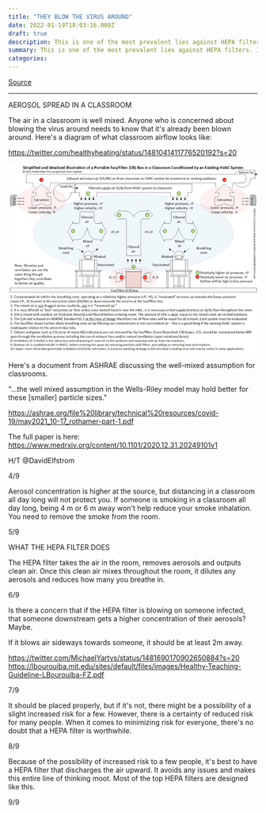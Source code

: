 ```yaml
---
title: "THEY BLOW THE VIRUS AROUND"
date: 2022-01-19T18:03:16.000Z
draft: true
description: This is one of the most prevalent lies against HEPA filters. It’s been used by school boards and politicians as an excuse to not put HEPA filters into schools. This myth needs a thorough debunking.
summary: This is one of the most prevalent lies against HEPA filters. It’s been used by school boards and politicians as an excuse to not put HEPA filters into schools. This myth needs a thorough debunking.
categories:
---
```

[Source](https://twitter.com/joeyfox85/status/1483862638291525634)

---

AEROSOL SPREAD IN A CLASSROOM

The air in a classroom is well mixed. Anyone who is concerned about blowing the virus around needs to know that it's already been blown around. Here's a diagram of what classroom airflow looks like: 

https://twitter.com/healthyheating/status/1481041411776520192?s=20

![CR box illustration](/cr-box-illustration.png)

Here's a document from ASHRAE discussing the well-mixed assumption for classrooms. 

"...the well mixed assumption in the Wells-Riley model may hold better for these [smaller] particle sizes."

https://ashrae.org/file%20library/technical%20resources/covid-19/may2021_10-17_rothamer-part-1.pdf

The full paper is here: https://www.medrxiv.org/content/10.1101/2020.12.31.20249101v1

H/T @DavidElfstrom

4/9

Aerosol concentration is higher at the source, but distancing in a classroom all day long will not protect you. If someone is smoking in a classroom all day long, being 4 m or 6 m away won't help reduce your smoke inhalation. You need to remove the smoke from the room.

5/9

WHAT THE HEPA FILTER DOES

The HEPA filter takes the air in the room, removes aerosols and outputs clean air. Once this clean air mixes throughout the room, it dilutes any aerosols and reduces how many you breathe in.

6/9

Is there a concern that if the HEPA filter is blowing on someone infected, that someone downstream gets a higher concentration of their aerosols? Maybe.

If it blows air sideways towards someone, it should be at least 2m away.

https://twitter.com/MichaelYartys/status/1481690170902650884?s=20 
https://lbourouiba.mit.edu/sites/default/files/images/Healthy-Teaching-Guideline-LBourouiba-FZ.pdf

7/9

It should be placed properly, but if it's not, there might be a possibility of a slight increased risk for a few. However, there is a certainty of reduced risk for many people. When it comes to minimizing risk for everyone, there's no doubt that a HEPA filter is worthwhile.

8/9

Because of the possibility of increased risk to a few people, it's best to have a HEPA filter that discharges the air upward. It avoids any issues and makes this entire line of thinking moot. Most of the top HEPA filters are designed like this.

9/9

